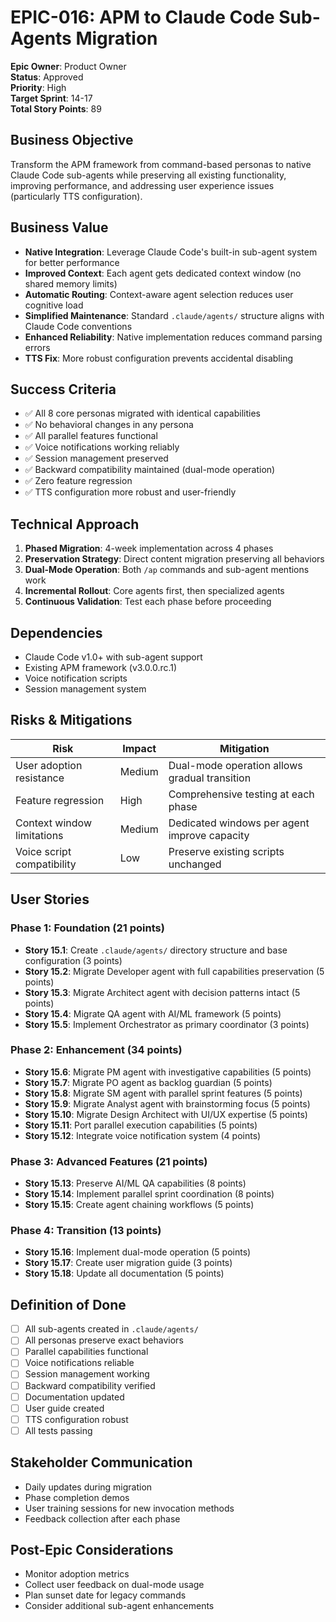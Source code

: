 # EPIC-016: APM to Claude Code Sub-Agents Migration

**Epic Owner**: Product Owner  
**Status**: Approved  
**Priority**: High  
**Target Sprint**: 14-17  
**Total Story Points**: 89  

## Business Objective

Transform the APM framework from command-based personas to native Claude Code sub-agents while preserving all existing functionality, improving performance, and addressing user experience issues (particularly TTS configuration).

## Business Value

- **Native Integration**: Leverage Claude Code's built-in sub-agent system for better performance
- **Improved Context**: Each agent gets dedicated context window (no shared memory limits)
- **Automatic Routing**: Context-aware agent selection reduces user cognitive load
- **Simplified Maintenance**: Standard `.claude/agents/` structure aligns with Claude Code conventions
- **Enhanced Reliability**: Native implementation reduces command parsing errors
- **TTS Fix**: More robust configuration prevents accidental disabling

## Success Criteria

- ✅ All 8 core personas migrated with identical capabilities
- ✅ No behavioral changes in any persona 
- ✅ All parallel features functional
- ✅ Voice notifications working reliably
- ✅ Session management preserved
- ✅ Backward compatibility maintained (dual-mode operation)
- ✅ Zero feature regression
- ✅ TTS configuration more robust and user-friendly

## Technical Approach

1. **Phased Migration**: 4-week implementation across 4 phases
2. **Preservation Strategy**: Direct content migration preserving all behaviors
3. **Dual-Mode Operation**: Both `/ap` commands and sub-agent mentions work
4. **Incremental Rollout**: Core agents first, then specialized agents
5. **Continuous Validation**: Test each phase before proceeding

## Dependencies

- Claude Code v1.0+ with sub-agent support
- Existing APM framework (v3.0.0.rc.1)
- Voice notification scripts
- Session management system

## Risks & Mitigations

| Risk | Impact | Mitigation |
|------|--------|------------|
| User adoption resistance | Medium | Dual-mode operation allows gradual transition |
| Feature regression | High | Comprehensive testing at each phase |
| Context window limitations | Medium | Dedicated windows per agent improve capacity |
| Voice script compatibility | Low | Preserve existing scripts unchanged |

## User Stories

### Phase 1: Foundation (21 points)
- **Story 15.1**: Create `.claude/agents/` directory structure and base configuration (3 points)
- **Story 15.2**: Migrate Developer agent with full capabilities preservation (5 points)
- **Story 15.3**: Migrate Architect agent with decision patterns intact (5 points)
- **Story 15.4**: Migrate QA agent with AI/ML framework (5 points)
- **Story 15.5**: Implement Orchestrator as primary coordinator (3 points)

### Phase 2: Enhancement (34 points)
- **Story 15.6**: Migrate PM agent with investigative capabilities (5 points)
- **Story 15.7**: Migrate PO agent as backlog guardian (5 points)
- **Story 15.8**: Migrate SM agent with parallel sprint features (5 points)
- **Story 15.9**: Migrate Analyst agent with brainstorming focus (5 points)
- **Story 15.10**: Migrate Design Architect with UI/UX expertise (5 points)
- **Story 15.11**: Port parallel execution capabilities (5 points)
- **Story 15.12**: Integrate voice notification system (4 points)

### Phase 3: Advanced Features (21 points)
- **Story 15.13**: Preserve AI/ML QA capabilities (8 points)
- **Story 15.14**: Implement parallel sprint coordination (8 points)
- **Story 15.15**: Create agent chaining workflows (5 points)

### Phase 4: Transition (13 points)
- **Story 15.16**: Implement dual-mode operation (5 points)
- **Story 15.17**: Create user migration guide (3 points)
- **Story 15.18**: Update all documentation (5 points)

## Definition of Done

- [ ] All sub-agents created in `.claude/agents/`
- [ ] All personas preserve exact behaviors
- [ ] Parallel capabilities functional
- [ ] Voice notifications reliable
- [ ] Session management working
- [ ] Backward compatibility verified
- [ ] Documentation updated
- [ ] User guide created
- [ ] TTS configuration robust
- [ ] All tests passing

## Stakeholder Communication

- Daily updates during migration
- Phase completion demos
- User training sessions for new invocation methods
- Feedback collection after each phase

## Post-Epic Considerations

- Monitor adoption metrics
- Collect user feedback on dual-mode usage
- Plan sunset date for legacy commands
- Consider additional sub-agent enhancements